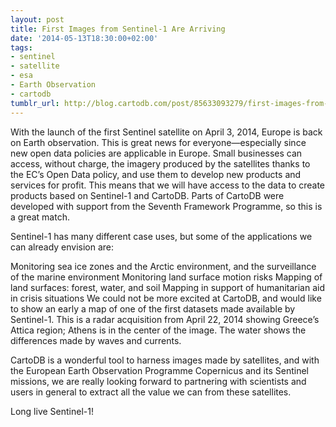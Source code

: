 ```yaml
---
layout: post
title: First Images from Sentinel-1 Are Arriving
date: '2014-05-13T18:30:00+02:00'
tags:
- sentinel
- satellite
- esa
- Earth Observation
- cartodb
tumblr_url: http://blog.cartodb.com/post/85633093279/first-images-from-sentinel-1-are-arriving
---
```



With the launch of the first Sentinel satellite on April 3, 2014, Europe is back on Earth observation. This is great news for everyone—especially since new open data policies are applicable in Europe. Small businesses can access, without charge, the imagery produced by the satellites thanks to the EC’s Open Data policy, and use them to develop new products and services for profit. This means that we will have access to the data to create products based on Sentinel-1 and CartoDB. Parts of CartoDB were developed with support from the Seventh Framework Programme, so this is a great match.

Sentinel-1 has many different case uses, but some of the applications we can already envision are:

Monitoring sea ice zones and the Arctic environment, and the surveillance of the marine environment
Monitoring land surface motion risks
Mapping of land surfaces: forest, water, and soil
Mapping in support of humanitarian aid in crisis situations
We could not be more excited at CartoDB, and would like to show an early a map of one of the first datasets made available by Sentinel-1. This is a radar acquisition from April 22, 2014 showing Greece’s Attica region; Athens is in the center of the image. The water shows the differences made by waves and currents.



CartoDB is a wonderful tool to harness images made by satellites, and with the European Earth Observation Programme Copernicus and its Sentinel missions, we are really looking forward to partnering with scientists and users in general to extract all the value we can from these satellites.

Long live Sentinel-1!

